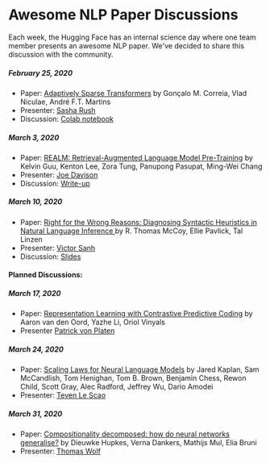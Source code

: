 # Awesome NLP Paper Discussions

Each week, the Hugging Face has an internal science day where one team member presents an awesome NLP paper. We've decided to share this discussion with the community.

##### February 25, 2020
- Paper: [Adaptively Sparse Transformers](https://arxiv.org/abs/1909.00015) by Gonçalo M. Correia, Vlad Niculae, André F.T. Martins
- Presenter: [Sasha Rush](https://twitter.com/srush_nlp)
- Discussion: [Colab notebook](https://colab.research.google.com/drive/1EB7MI_3gzAR1gFwPPO27YU9uYzE_odSu)

##### March 3, 2020
- Paper: [REALM: Retrieval-Augmented Language Model Pre-Training](https://arxiv.org/abs/2002.08909) by Kelvin Guu, Kenton Lee, Zora Tung, Panupong Pasupat, Ming-Wei Chang
- Presenter: [Joe Davison](https://twitter.com/joeddav)
- Discussion: [Write-up](https://joeddav.github.io/blog/2020/03/03/REALM.html)

##### March 10, 2020
- Paper: [Right for the Wrong Reasons: Diagnosing Syntactic Heuristics in Natural Language Inference
](https://arxiv.org/abs/1902.01007) by R. Thomas McCoy, Ellie Pavlick, Tal Linzen
- Presenter: [Victor Sanh](https://twitter.com/sanhestpasmoi)
- Discussion: [Slides](https://docs.google.com/presentation/d/15waw0-rr4RmPx0dhEzhNhkSiFnNqhvjm66IufWbRLyw/edit?usp=sharing)


#### Planned Discussions:

##### March 17, 2020
- Paper: [Representation Learning with Contrastive Predictive Coding](https://arxiv.org/abs/1807.03748) by Aaron van den Oord, Yazhe Li, Oriol Vinyals
- Presenter [Patrick von Platen](https://twitter.com/PatrickPlaten)

##### March 24, 2020
- Paper: [Scaling Laws for Neural Language Models](https://arxiv.org/abs/2001.08361) by Jared Kaplan, Sam McCandlish, Tom Henighan, Tom B. Brown, Benjamin Chess, Rewon Child, Scott Gray, Alec Radford, Jeffrey Wu, Dario Amodei
- Presenter: [Teven Le Scao](https://twitter.com/Fluke_Ellington)

##### March 31, 2020
- Paper: [Compositionality decomposed: how do neural networks generalise?](https://arxiv.org/abs/1908.08351) by Dieuwke Hupkes, Verna Dankers, Mathijs Mul, Elia Bruni
- Presenter: [Thomas Wolf](https://twitter.com/Thom_Wolf)

